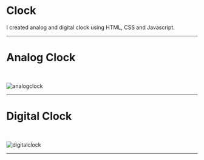 # Clock
I created analog and digital clock using HTML, CSS and Javascript.
<br> <hr>

# Analog Clock
<br>

![analogclock](https://user-images.githubusercontent.com/73036927/162591337-d689c508-0af5-47e2-9757-fef185f91d0e.png)

 <hr>
 
# Digital Clock

<br>

![digitalclock](https://user-images.githubusercontent.com/73036927/162591347-2c8180c3-f58e-4b7f-a105-8fd478f85fcc.png)

<hr>
